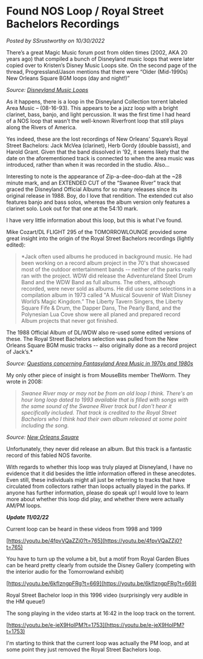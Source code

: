 # Found NOS Loop / Royal Street Bachelors Recordings

*Posted by SSrustworthy on 10/30/2022*

There’s a great Magic Music forum post from olden times (2002, AKA 20 years ago) that compiled a bunch of Disneyland music loops that were later copied over to Kristen’s Disney Music Loops site. On the second page of the thread, Progressland/Jason mentions that there were “Older (Mid-1990s) New Orleans Square BGM loops (day and night!)”

*Source: [Disneyland Music Loops](https://community.magicmusic.net/threads/disneyland-music-loops.17/page-2)*

As it happens, there is a loop in the Disneyland Collection torrent labeled Area Music – (08-16-93). This appears to be a jazz loop with a bright clarinet, bass, banjo, and light percussion. It was the first time I had heard of a NOS loop that wasn’t the well-known Riverfront loop that still plays along the Rivers of America.

Yes indeed, these are the lost recordings of New Orleans’ Square’s Royal Street Bachelors: Jack McVea (clarinet), Herb Gordy (double bassist), and Harold Grant. Given that the band dissolved in ’92, it seems likely that the date on the aforementioned track is connected to when the area music was introduced, rather than when it was recorded in the studio. Also...

Interesting to note is the appearance of Zip-a-dee-doo-dah at the ~28 minute mark, and an EXTENDED CUT of the “Swanee River” track that graced the Disneyland Official Albums for so many releases since its original release in 1988. Boy, do I love that rendition. The extended cut also features banjo and bass solos, whereas the album version only features a clarinet solo. Look out for that one at the 54:10 mark.

I have very little information about this loop, but this is what I’ve found.

Mike Cozart/DL FLIGHT 295 of the TOMORROWLOUNGE provided some great insight into the origin of the Royal Street Bachelors recordings (lightly edited):

> *Jack often used albums he produced in background music. He had been working on a record album project in the 70's that showcased most of the outdoor entertainment bands -- neither of the parks really ran with the project. WDW did release the Adventureland Steel Drum Band and the WDW Band as full albums. The others, although recorded, were never sold as albums. He did use some selections in a compilation album in 1973 called "A Musical Souvenir of Walt Disney World’s Magic Kingdom.” The Liberty Tavern Singers, the Liberty Square Fife & Drum, the Dapper Dans, The Pearly Band, and the Polynesian Lua Cove show were all planed and prepared record Album projects that never got finished.

The 1988 Official Album of DL/WDW also re-used some edited versions of these. The Royal Street Bachelors selection was pulled from the New Orleans Square BGM music tracks -- also originally done as a record project of Jack’s.*

> 

*Source: [Questions concerning Fantasyland Area Music in 1970s and 1980s](https://community.magicmusic.net/threads/questions-concerning-fantasyland-area-music-in-1970s-and-1980s.1971/#post-13221)*

My only other piece of insight is from MouseBits member TheWorm. They wrote in 2008:

> *Swanee River may or may not be from an old loop I think. There's an hour long loop dated to 1993 available that is filled with songs with the same sound of the Swanee River track but I don't hear it specifically included. That track is credited to the Royal Street Bachelors who I think had their own album released at some point including the song.*

*Source: [New Orleans Square](https://mousebits.com/smf/index.php?topic=3311.msg21894#msg21894)*

Unfortunately, they never did release an album. But this track is a fantastic record of this fabled NOS favorite.

With regards to whether this loop was truly played at Disneyland, I have no evidence that it did besides the little information offered in these anecdotes. Even still, these individuals might all just be referring to tracks that have circulated from collectors rather than loops actually played in the parks. If anyone has further information, please do speak up! I would love to learn more about whether this loop did play, and whether there were actually AM/PM loops.

***Update 11/02/22***

Current loop can be heard in these videos from 1998 and 1999

[https://youtu.be/4fpvVQaZZj0?t=765](https://youtu.be/4fpvVQaZZj0?t=765)

You have to turn up the volume a bit, but a motif from Royal Garden Blues can be heard pretty clearly from outside the Disney Gallery (competing with the interior audio for the Tomorrowland exhibit)

[https://youtu.be/6kfIzngpFRg?t=669](https://youtu.be/6kfIzngpFRg?t=669)

Royal Street Bachelor loop in this 1996 video (surprisingly very audible in the HM queue!)

The song playing in the video starts at 16:42 in the loop track on the torrent.

[https://youtu.be/e-jeX9HoIPM?t=1753](https://youtu.be/e-jeX9HoIPM?t=1753)

I'm starting to think that the current loop was actually the PM loop, and at some point they just removed the Royal Street Bachelors loop.
